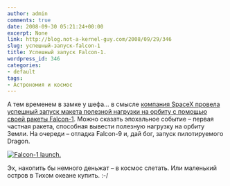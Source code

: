 ```yaml
---
author: admin
comments: true
date: 2008-09-30 05:21:24+00:00
excerpt: None
link: http://blog.not-a-kernel-guy.com/2008/09/29/346
slug: успешный-запуск-falcon-1
title: Успешный запуск Falcon-1.
wordpress_id: 346
categories:
- default
tags:
- Астрономия и космос
---
```


А тем временем в замке у шефа… в смысле [компания SpaceX провела успешный запуск макета полезной нагрузки на орбиту с помощью своей ракеты Falcon-1](http://blog.wired.com/wiredscience/2008/09/space-x-did-it.html). Можно сказать эпохальное событие – первая частная ракета, способная вывести полезную нагрузку на орбиту Земли. На очереди – отладка Falcon-9 и, дай бог, запуск пилотируемого Dragon.

[![Falcon-1 launch.](http://blog.not-a-kernel-guy.com/wp-content/uploads/2008/09/orbit.jpg)](http://blog.wired.com/wiredscience/2008/09/space-x-did-it.html)

Эх, накопить бы немного деньжат – в космос слетать. Или маленький остров в Тихом океане купить. :-/
